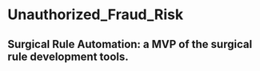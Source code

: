 # Unauthorized_Fraud_Risk
## Surgical Rule Automation: a MVP of the surgical rule development tools.
